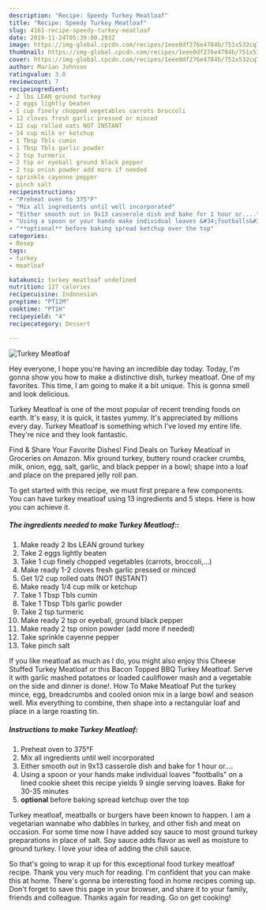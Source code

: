 ```yaml
---
description: "Recipe: Speedy Turkey Meatloaf"
title: "Recipe: Speedy Turkey Meatloaf"
slug: 4161-recipe-speedy-turkey-meatloaf
date: 2019-11-24T05:39:00.293Z
image: https://img-global.cpcdn.com/recipes/1eee0df276e4784b/751x532cq70/turkey-meatloaf-recipe-main-photo.jpg
thumbnail: https://img-global.cpcdn.com/recipes/1eee0df276e4784b/751x532cq70/turkey-meatloaf-recipe-main-photo.jpg
cover: https://img-global.cpcdn.com/recipes/1eee0df276e4784b/751x532cq70/turkey-meatloaf-recipe-main-photo.jpg
author: Marian Johnson
ratingvalue: 3.8
reviewcount: 7
recipeingredient:
- 2 lbs LEAN ground turkey
- 2 eggs lightly beaten
- 1 cup finely chopped vegetables carrots broccoli
- 12 cloves fresh garlic pressed or minced
- 12 cup rolled oats NOT INSTANT
- 14 cup milk or ketchup
- 1 Tbsp Tbls cumin
- 1 Tbsp Tbls garlic powder
- 2 tsp turmeric
- 2 tsp or eyeball ground black pepper
- 2 tsp onion powder add more if needed
- sprinkle cayenne pepper
- pinch salt
recipeinstructions:
- "Preheat oven to 375°F"
- "Mix all ingredients until well incorporated"
- "Either smooth out in 9x13 casserole dish and bake for 1 hour or...."
- "Using a spoon or your hands make individual loaves &#34;footballs&#34; on a lined cookie sheet this recipe yields 9 single serving loaves.  Bake for 30-35 minutes"
- "**optional** before baking spread ketchup over the top"
categories:
- Resep
tags:
- turkey
- meatloaf

katakunci: turkey meatloaf undefined
nutrition: 127 calories
recipecuisine: Indonesian
preptime: "PT12M"
cooktime: "PT1H"
recipeyield: "4"
recipecategory: Dessert

---
```



![Turkey Meatloaf](https://img-global.cpcdn.com/recipes/1eee0df276e4784b/751x532cq70/turkey-meatloaf-recipe-main-photo.jpg)

Hey everyone, I hope you're having an incredible day today. Today, I'm gonna show you how to make a distinctive dish, turkey meatloaf. One of my favorites. This time, I am going to make it a bit unique. This is gonna smell and look delicious.

Turkey Meatloaf is one of the most popular of recent trending foods on earth. It's easy, it is quick, it tastes yummy. It's appreciated by millions every day. Turkey Meatloaf is something which I've loved my entire life. They're nice and they look fantastic.

Find &amp; Share Your Favorite Dishes! Find Deals on Turkey Meatloaf in Groceries on Amazon. Mix ground turkey, buttery round cracker crumbs, milk, onion, egg, salt, garlic, and black pepper in a bowl; shape into a loaf and place on the prepared jelly roll pan.


To get started with this recipe, we must first prepare a few components. You can have turkey meatloaf using 13 ingredients and 5 steps. Here is how you can achieve it.

##### The ingredients needed to make Turkey Meatloaf::

1. Make ready 2 lbs LEAN ground turkey
1. Take 2 eggs lightly beaten
1. Take 1 cup finely chopped vegetables (carrots, broccoli,...)
1. Make ready 1-2 cloves fresh garlic pressed or minced
1. Get 1/2 cup rolled oats (NOT INSTANT)
1. Make ready 1/4 cup milk or ketchup
1. Take 1 Tbsp Tbls cumin
1. Take 1 Tbsp Tbls garlic powder
1. Take 2 tsp turmeric
1. Make ready 2 tsp or eyeball, ground black pepper
1. Make ready 2 tsp onion powder (add more if needed)
1. Take sprinkle cayenne pepper
1. Take pinch salt


If you like meatloaf as much as I do, you might also enjoy this Cheese Stuffed Turkey Meatloaf or this Bacon Topped BBQ Turkey Meatloaf. Serve it with garlic mashed potatoes or loaded cauliflower mash and a vegetable on the side and dinner is done!. How To Make Meatloaf Put the turkey mince, egg, breadcrumbs and cooled onion mix in a large bowl and season well. Mix everything to combine, then shape into a rectangular loaf and place in a large roasting tin. 

##### Instructions to make Turkey Meatloaf:

1. Preheat oven to 375°F
1. Mix all ingredients until well incorporated
1. Either smooth out in 9x13 casserole dish and bake for 1 hour or....
1. Using a spoon or your hands make individual loaves &#34;footballs&#34; on a lined cookie sheet this recipe yields 9 single serving loaves.  Bake for 30-35 minutes
1. **optional** before baking spread ketchup over the top


Turkey meatloaf, meatballs or burgers have been known to happen. I am a vegetarian wannabe who dabbles in turkey, and other fish and meat on occasion. For some time now I have added soy sauce to most ground turkey preparations in place of salt. Soy sauce adds flavor as well as moisture to ground turkey. I love your idea of adding the chili sauce. 

So that's going to wrap it up for this exceptional food turkey meatloaf recipe. Thank you very much for reading. I'm confident that you can make this at home. There's gonna be interesting food in home recipes coming up. Don't forget to save this page in your browser, and share it to your family, friends and colleague. Thanks again for reading. Go on get cooking!
